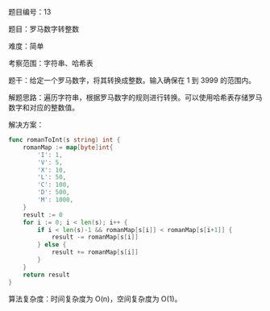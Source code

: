 题目编号：13

题目：罗马数字转整数

难度：简单

考察范围：字符串、哈希表

题干：给定一个罗马数字，将其转换成整数。输入确保在 1 到 3999 的范围内。

解题思路：遍历字符串，根据罗马数字的规则进行转换。可以使用哈希表存储罗马数字和对应的整数值。

解决方案：

```go
func romanToInt(s string) int {
    romanMap := map[byte]int{
        'I': 1,
        'V': 5,
        'X': 10,
        'L': 50,
        'C': 100,
        'D': 500,
        'M': 1000,
    }
    result := 0
    for i := 0; i < len(s); i++ {
        if i < len(s)-1 && romanMap[s[i]] < romanMap[s[i+1]] {
            result -= romanMap[s[i]]
        } else {
            result += romanMap[s[i]]
        }
    }
    return result
}
```

算法复杂度：时间复杂度为 O(n)，空间复杂度为 O(1)。